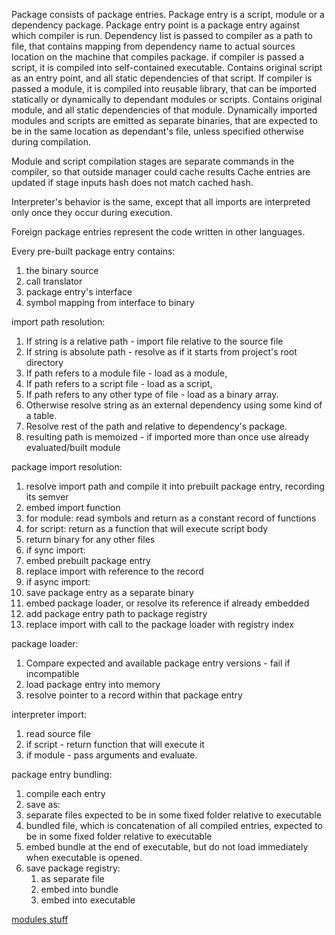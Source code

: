 Package consists of package entries. Package entry is a script, module or a dependency package.
Package entry point is a package entry against which compiler is run.
Dependency list is passed to compiler as a path to file, that contains mapping from dependency name to actual sources location on the machine that compiles package. 
if compiler is passed a script, it is compiled into self-contained executable. Contains original script as an entry point, and all static dependencies of that script.
If compiler is passed a module, it is compiled into reusable library, that can be imported statically or dynamically to dependant modules or scripts. Contains original module, and all static dependencies of that module.
Dynamically imported modules and scripts are emitted as separate binaries, that are expected to be in the same location as dependant's file, unless specified otherwise during compilation.

Module and script compilation stages are separate commands in the compiler, so that outside manager could cache results
Cache entries are updated if stage inputs hash does not match cached hash.

Interpreter's behavior is the same, except that all imports are interpreted only once they occur during execution.

Foreign package entries represent the code written in other languages.

Every pre-built package entry contains:
1. the binary source
2. call translator
3. package entry's interface
4. symbol mapping from interface to binary

import path resolution:
1. If string is a relative path - import file relative to the source file
2. If string is absolute path - resolve as if it starts from project's root directory
3. If path refers to a module file - load as a module, 
4. If path refers to a script file - load as a script, 
5. If path refers to any other type of file - load as a binary array.
6. Otherwise resolve string as an external dependency using some kind of a table.
7. Resolve rest of the path and relative to dependency's package.
8. resulting path is memoized - if imported more than once use already evaluated/built module

package import resolution:
1. resolve import path and compile it into prebuilt package entry, recording its semver
2. embed import function
  1. for module: read symbols and return as a constant record of functions
  2. for script: return as a function that will execute script body
  3. return binary for any other files
3. if sync import:
  1. embed prebuilt package entry 
  2. replace import with reference to the record
4. if async import:
  1. save package entry as a separate binary
  2. embed package loader, or resolve its reference if already embedded
  3. add package entry path to package registry
  4. replace import with call to the package loader with registry index

package loader:
  1. Compare expected and available package entry versions - fail if incompatible
  2. load package entry into memory
  3. resolve pointer to a record within that package entry

interpreter import:
1. read source file
2. if script - return function that will execute it
3. if module - pass arguments and evaluate.

package entry bundling:
1. compile each entry
2. save as:
  1. separate files expected to be in some fixed folder relative to executable
  2. bundled file, which is concatenation of all compiled entries, expected to be in some fixed folder relative to executable
  3. embed bundle at the end of executable, but do not load immediately when executable is opened.
3. save package registry:
   1. as separate file
   2. embed into bundle
   3. embed into executable

[modules stuff](https://thunderseethe.dev/posts/whats-in-a-module/)